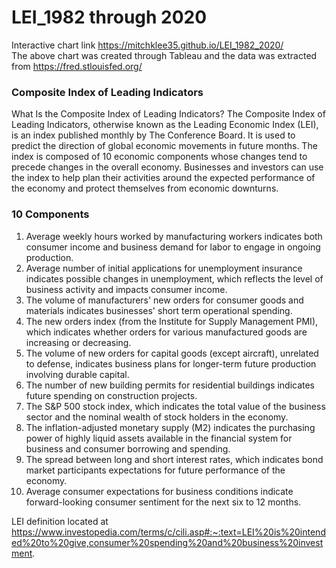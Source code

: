 # LEI_1982 through 2020
Interactive chart link https://mitchklee35.github.io/LEI_1982_2020/ <br />
The above chart was created through Tableau and the data was extracted from https://fred.stlouisfed.org/ <br />
### Composite Index of Leading Indicators
What Is the Composite Index of Leading Indicators?
The Composite Index of Leading Indicators, otherwise known as the Leading Economic Index (LEI), is an index published monthly by The Conference Board. It is used to predict the direction of global economic movements in future months. The index is composed of 10 economic components whose changes tend to precede changes in the overall economy. Businesses and investors can use the index to help plan their activities around the expected performance of the economy and protect themselves from economic downturns. 
### 10 Components 
1. Average weekly hours worked by manufacturing workers indicates both consumer income and business demand for labor to engage in ongoing production. <br />
2. Average number of initial applications for unemployment insurance indicates possible changes in unemployment, which reflects the level of business activity and impacts consumer income. <br />
3. The volume of manufacturers' new orders for consumer goods and materials indicates businesses' short term operational spending. <br />
4. The new orders index (from the Institute for Supply Management PMI), which indicates whether orders for various manufactured goods are increasing or decreasing.<br />
5. The volume of new orders for capital goods (except aircraft), unrelated to defense, indicates business plans for longer-term future production involving durable capital.<br />
6. The number of new building permits for residential buildings indicates future spending on construction projects.<br />
7. The S&P 500 stock index, which indicates the total value of the business sector and the nominal wealth of stock holders in the economy.<br />
8. The inflation-adjusted monetary supply (M2) indicates the purchasing power of highly liquid assets available in the financial system for business and consumer borrowing and spending.<br />
9. The spread between long and short interest rates, which indicates bond market participants expectations for future performance of the economy.<br />
10. Average consumer expectations for business conditions indicate forward-looking consumer sentiment for the next six to 12 months.<br />

LEI definition located at https://www.investopedia.com/terms/c/cili.asp#:~:text=LEI%20is%20intended%20to%20give,consumer%20spending%20and%20business%20investment.
